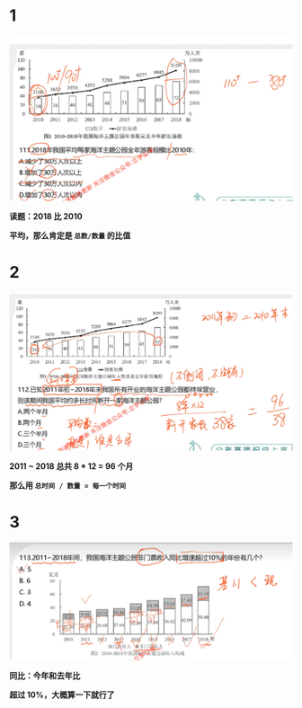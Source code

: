 # 1

![img_3.png](img_3.png)

**读题：2018 比 2010**

**平均，那么肯定是 `总数/数量` 的比值**

# 2

![img_4.png](img_4.png)

**2011 ~ 2018 总共 8 * 12 = 96 个月**

**那么用 `总时间 / 数量 = 每一个时间`**

# 3

![img_5.png](img_5.png)

**同比：今年和去年比**

**超过 10%，大概算一下就行了**